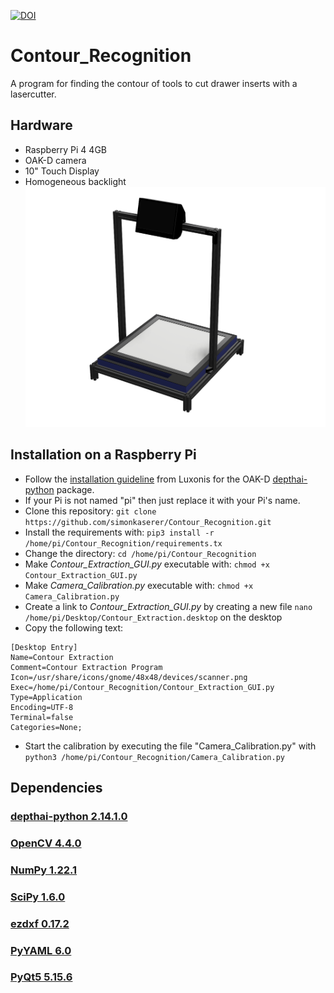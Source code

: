 

[![DOI](https://zenodo.org/badge/459984135.svg)](https://zenodo.org/badge/latestdoi/459984135)


# Contour_Recognition
A program for finding the contour of tools to cut drawer inserts with a lasercutter.

## Hardware
* Raspberry Pi 4 4GB
* OAK-D camera
* 10" Touch Display
* Homogeneous backlight
![Construction](/Construction.png)


## Installation on a Raspberry Pi
* Follow the [installation guideline](https://docs.luxonis.com/projects/api/en/v2.11.0/install/) from Luxonis for the OAK-D [depthai-python](https://github.com/luxonis/depthai-python/tree/v2.14.1.0) package.
* If your Pi is not named "pi" then just replace it with your Pi's name.
* Clone this repository: ```git clone https://github.com/simonkaserer/Contour_Recognition.git```
* Install the requirements with: ```pip3 install -r /home/pi/Contour_Recognition/requirements.tx```
* Change the directory: ```cd /home/pi/Contour_Recognition```
* Make *Contour_Extraction_GUI.py* executable with: ```chmod +x Contour_Extraction_GUI.py```
* Make *Camera_Calibration.py* executable with: ```chmod +x Camera_Calibration.py``` 
* Create a link to *Contour_Extraction_GUI.py* by creating a new file  ```nano /home/pi/Desktop/Contour_Extraction.desktop``` on the desktop
* Copy the following text: 
 ``` 
 [Desktop Entry]
 Name=Contour Extraction
 Comment=Contour Extraction Program
 Icon=/usr/share/icons/gnome/48x48/devices/scanner.png
 Exec=/home/pi/Contour_Recognition/Contour_Extraction_GUI.py
 Type=Application
 Encoding=UTF-8
 Terminal=false
 Categories=None;
 ```
 * Start the calibration by executing the file "Camera_Calibration.py" with ```python3 /home/pi/Contour_Recognition/Camera_Calibration.py```
 

## Dependencies
### [depthai-python 2.14.1.0](https://github.com/luxonis/depthai-python/tree/v2.14.1.0)
### [OpenCV 4.4.0 ](https://github.com/opencv/opencv/tree/4.4.0)
### [NumPy 1.22.1](https://github.com/numpy/numpy/tree/v1.22.1)
### [SciPy 1.6.0 ](https://github.com/scipy/scipy/tree/v1.6.0)
### [ezdxf 0.17.2](https://github.com/mozman/ezdxf/tree/v0.17.2)
### [PyYAML 6.0](https://github.com/yaml/pyyaml/tree/8cdff2c80573b8be8e8ad28929264a913a63aa33)
### [PyQt5 5.15.6](https://pypi.org/project/PyQt5/5.15.6/)


<!--
## References
### depthai-python 2.14.1.0
MIT License

Copyright (c) 2020 Luxonis LLC

Permission is hereby granted, free of charge, to any person obtaining a copy
of this software and associated documentation files (the "Software"), to deal
in the Software without restriction, including without limitation the rights
to use, copy, modify, merge, publish, distribute, sublicense, and/or sell
copies of the Software, and to permit persons to whom the Software is
furnished to do so, subject to the following conditions:

The above copyright notice and this permission notice shall be included in all
copies or substantial portions of the Software.

THE SOFTWARE IS PROVIDED "AS IS", WITHOUT WARRANTY OF ANY KIND, EXPRESS OR
IMPLIED, INCLUDING BUT NOT LIMITED TO THE WARRANTIES OF MERCHANTABILITY,
FITNESS FOR A PARTICULAR PURPOSE AND NONINFRINGEMENT. IN NO EVENT SHALL THE
AUTHORS OR COPYRIGHT HOLDERS BE LIABLE FOR ANY CLAIM, DAMAGES OR OTHER
LIABILITY, WHETHER IN AN ACTION OF CONTRACT, TORT OR OTHERWISE, ARISING FROM,
OUT OF OR IN CONNECTION WITH THE SOFTWARE OR THE USE OR OTHER DEALINGS IN THE
SOFTWARE.

### OpenCV 4.4.0
By downloading, copying, installing or using the software you agree to this license.
If you do not agree to this license, do not download, install,
copy or use the software.


                          License Agreement
               For Open Source Computer Vision Library
                       (3-clause BSD License)

Copyright (C) 2000-2020, Intel Corporation, all rights reserved.
Copyright (C) 2009-2011, Willow Garage Inc., all rights reserved.
Copyright (C) 2009-2016, NVIDIA Corporation, all rights reserved.
Copyright (C) 2010-2013, Advanced Micro Devices, Inc., all rights reserved.
Copyright (C) 2015-2016, OpenCV Foundation, all rights reserved.
Copyright (C) 2015-2016, Itseez Inc., all rights reserved.
Copyright (C) 2019-2020, Xperience AI, all rights reserved.
Third party copyrights are property of their respective owners.

Redistribution and use in source and binary forms, with or without modification,
are permitted provided that the following conditions are met:

  * Redistributions of source code must retain the above copyright notice,
    this list of conditions and the following disclaimer.

  * Redistributions in binary form must reproduce the above copyright notice,
    this list of conditions and the following disclaimer in the documentation
    and/or other materials provided with the distribution.

  * Neither the names of the copyright holders nor the names of the contributors
    may be used to endorse or promote products derived from this software
    without specific prior written permission.

This software is provided by the copyright holders and contributors "as is" and
any express or implied warranties, including, but not limited to, the implied
warranties of merchantability and fitness for a particular purpose are disclaimed.
In no event shall copyright holders or contributors be liable for any direct,
indirect, incidental, special, exemplary, or consequential damages
(including, but not limited to, procurement of substitute goods or services;
loss of use, data, or profits; or business interruption) however caused
and on any theory of liability, whether in contract, strict liability,
or tort (including negligence or otherwise) arising in any way out of
the use of this software, even if advised of the possibility of such damage.

### NumPy 1.22.1
Copyright (c) 2005-2022, NumPy Developers.
All rights reserved.

Redistribution and use in source and binary forms, with or without
modification, are permitted provided that the following conditions are
met:

    * Redistributions of source code must retain the above copyright
       notice, this list of conditions and the following disclaimer.

    * Redistributions in binary form must reproduce the above
       copyright notice, this list of conditions and the following
       disclaimer in the documentation and/or other materials provided
       with the distribution.

    * Neither the name of the NumPy Developers nor the names of any
       contributors may be used to endorse or promote products derived
       from this software without specific prior written permission.

THIS SOFTWARE IS PROVIDED BY THE COPYRIGHT HOLDERS AND CONTRIBUTORS
"AS IS" AND ANY EXPRESS OR IMPLIED WARRANTIES, INCLUDING, BUT NOT
LIMITED TO, THE IMPLIED WARRANTIES OF MERCHANTABILITY AND FITNESS FOR
A PARTICULAR PURPOSE ARE DISCLAIMED. IN NO EVENT SHALL THE COPYRIGHT
OWNER OR CONTRIBUTORS BE LIABLE FOR ANY DIRECT, INDIRECT, INCIDENTAL,
SPECIAL, EXEMPLARY, OR CONSEQUENTIAL DAMAGES (INCLUDING, BUT NOT
LIMITED TO, PROCUREMENT OF SUBSTITUTE GOODS OR SERVICES; LOSS OF USE,
DATA, OR PROFITS; OR BUSINESS INTERRUPTION) HOWEVER CAUSED AND ON ANY
THEORY OF LIABILITY, WHETHER IN CONTRACT, STRICT LIABILITY, OR TORT
(INCLUDING NEGLIGENCE OR OTHERWISE) ARISING IN ANY WAY OUT OF THE USE
OF THIS SOFTWARE, EVEN IF ADVISED OF THE POSSIBILITY OF SUCH DAMAGE.

### SciPy 1.6.0
Copyright (c) 2001-2002 Enthought, Inc. 2003-2022, SciPy Developers.
All rights reserved.

Redistribution and use in source and binary forms, with or without
modification, are permitted provided that the following conditions
are met:

1. Redistributions of source code must retain the above copyright
   notice, this list of conditions and the following disclaimer.

2. Redistributions in binary form must reproduce the above
   copyright notice, this list of conditions and the following
   disclaimer in the documentation and/or other materials provided
   with the distribution.

3. Neither the name of the copyright holder nor the names of its
   contributors may be used to endorse or promote products derived
   from this software without specific prior written permission.

THIS SOFTWARE IS PROVIDED BY THE COPYRIGHT HOLDERS AND CONTRIBUTORS
"AS IS" AND ANY EXPRESS OR IMPLIED WARRANTIES, INCLUDING, BUT NOT
LIMITED TO, THE IMPLIED WARRANTIES OF MERCHANTABILITY AND FITNESS FOR
A PARTICULAR PURPOSE ARE DISCLAIMED. IN NO EVENT SHALL THE COPYRIGHT
OWNER OR CONTRIBUTORS BE LIABLE FOR ANY DIRECT, INDIRECT, INCIDENTAL,
SPECIAL, EXEMPLARY, OR CONSEQUENTIAL DAMAGES (INCLUDING, BUT NOT
LIMITED TO, PROCUREMENT OF SUBSTITUTE GOODS OR SERVICES; LOSS OF USE,
DATA, OR PROFITS; OR BUSINESS INTERRUPTION) HOWEVER CAUSED AND ON ANY
THEORY OF LIABILITY, WHETHER IN CONTRACT, STRICT LIABILITY, OR TORT
(INCLUDING NEGLIGENCE OR OTHERWISE) ARISING IN ANY WAY OUT OF THE USE
OF THIS SOFTWARE, EVEN IF ADVISED OF THE POSSIBILITY OF SUCH DAMAGE.

### ezdxf 0.17.2
MIT License

Copyright (c) 2020 Manfred Moitzi

Permission is hereby granted, free of charge, to any person obtaining a copy
of this software and associated documentation files (the "Software"), to deal
in the Software without restriction, including without limitation the rights
to use, copy, modify, merge, publish, distribute, sublicense, and/or sell
copies of the Software, and to permit persons to whom the Software is
furnished to do so, subject to the following conditions:

The above copyright notice and this permission notice shall be included in all
copies or substantial portions of the Software.

THE SOFTWARE IS PROVIDED "AS IS", WITHOUT WARRANTY OF ANY KIND, EXPRESS OR
IMPLIED, INCLUDING BUT NOT LIMITED TO THE WARRANTIES OF MERCHANTABILITY,
FITNESS FOR A PARTICULAR PURPOSE AND NONINFRINGEMENT. IN NO EVENT SHALL THE
AUTHORS OR COPYRIGHT HOLDERS BE LIABLE FOR ANY CLAIM, DAMAGES OR OTHER
LIABILITY, WHETHER IN AN ACTION OF CONTRACT, TORT OR OTHERWISE, ARISING FROM,
OUT OF OR IN CONNECTION WITH THE SOFTWARE OR THE USE OR OTHER DEALINGS IN THE
SOFTWARE.

### PyYaml 6.0
Copyright (c) 2017-2021 Ingy döt Net
Copyright (c) 2006-2016 Kirill Simonov

Permission is hereby granted, free of charge, to any person obtaining a copy of
this software and associated documentation files (the "Software"), to deal in
the Software without restriction, including without limitation the rights to
use, copy, modify, merge, publish, distribute, sublicense, and/or sell copies
of the Software, and to permit persons to whom the Software is furnished to do
so, subject to the following conditions:

The above copyright notice and this permission notice shall be included in all
copies or substantial portions of the Software.

THE SOFTWARE IS PROVIDED "AS IS", WITHOUT WARRANTY OF ANY KIND, EXPRESS OR
IMPLIED, INCLUDING BUT NOT LIMITED TO THE WARRANTIES OF MERCHANTABILITY,
FITNESS FOR A PARTICULAR PURPOSE AND NONINFRINGEMENT. IN NO EVENT SHALL THE

AUTHORS OR COPYRIGHT HOLDERS BE LIABLE FOR ANY CLAIM, DAMAGES OR OTHER
LIABILITY, WHETHER IN AN ACTION OF CONTRACT, TORT OR OTHERWISE, ARISING FROM,
OUT OF OR IN CONNECTION WITH THE SOFTWARE OR THE USE OR OTHER DEALINGS IN THE
SOFTWARE.

### PyQt5
GPL v3
-->
